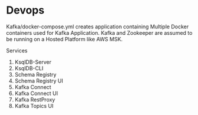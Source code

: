# Devops

Kafka/docker-compose.yml creates application containing Multiple Docker containers used for Kafka Application. Kafka and Zookeeper are assumed to be running on a Hosted Platform like AWS MSK.

Services
1. KsqlDB-Server
2. KsqlDB-CLI
3. Schema Registry
4. Schema Registry UI
5. Kafka Connect
6. Kafka Connect UI
7. Kafka RestProxy
8. Kafka Topics UI
